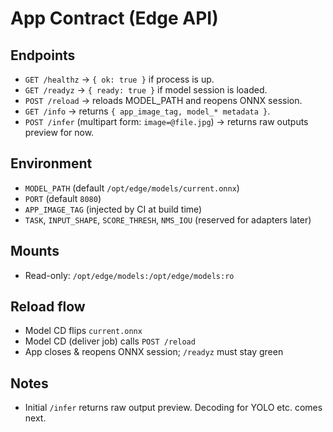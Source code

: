 # App Contract (Edge API)

## Endpoints
- `GET /healthz` → `{ ok: true }` if process is up.
- `GET /readyz` → `{ ready: true }` if model session is loaded.
- `POST /reload` → reloads MODEL_PATH and reopens ONNX session.
- `GET /info` → returns `{ app_image_tag, model_* metadata }`.
- `POST /infer` (multipart form: `image=@file.jpg`) → returns raw outputs preview for now.

## Environment
- `MODEL_PATH` (default `/opt/edge/models/current.onnx`)
- `PORT` (default `8080`)
- `APP_IMAGE_TAG` (injected by CI at build time)
- `TASK`, `INPUT_SHAPE`, `SCORE_THRESH`, `NMS_IOU` (reserved for adapters later)

## Mounts
- Read-only: `/opt/edge/models:/opt/edge/models:ro`

## Reload flow
- Model CD flips `current.onnx`
- Model CD (deliver job) calls `POST /reload`
- App closes & reopens ONNX session; `/readyz` must stay green

## Notes
- Initial `/infer` returns raw output preview. Decoding for YOLO etc. comes next.
